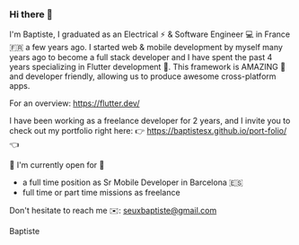 ### Hi there 👋

I'm Baptiste, I graduated as an Electrical ⚡ & Software Engineer 💻 in France 🇫🇷 a few years ago. I started web & mobile development by myself many years ago to become a full stack developer and I have spent the past 4 years specializing in Flutter development 📱.
This framework is AMAZING 🤩 and developer friendly, allowing us to produce awesome cross-platform apps.

For an overview: https://flutter.dev/

I have been working as a freelance developer for 2 years, and I invite you to check out my portfolio right here:
👉 https://baptistesx.github.io/port-folio/ 👈

🚀 I'm currently open for 🚀
- a full time position as Sr Mobile Developer in Barcelona 🇪🇸
- full time or part time missions as freelance

Don't hesitate to reach me ✉️: seuxbaptiste@gmail.com

Baptiste
